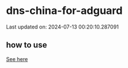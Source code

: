 # dns-china-for-adguard

Last updated on: 2024-07-13 00:20:10.287091

## how to use

[See here](https://github.com/AdguardTeam/AdGuardHome/wiki/Configuration#upstreams-from-file)